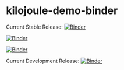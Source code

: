 # kilojoule-demo-binder
Current Stable Release: [![Binder](https://mybinder.org/badge_logo.svg)](https://mybinder.org/v2/gh/johnfmaddox/kilojoule-binder/HEAD?urlpath=git-pull?repo=https://github.com/johnfmaddox/kilojoule-notebooks)

[![Binder](https://mybinder.org/badge_logo.svg)](https://mybinder.org/v2/gh/johnfmaddox/kilojoule/develurlpath=git-pull?repo=https://github.com/johnfmaddox/kilojoule-notebooks?labpath=Start+Here.ipynb)

[![Binder](https://mybinder.org/badge_logo.svg)](https://mybinder.org/v2/gh/johnfmaddox/kilojoule/devel?labpath=Start+Here.ipynb)

Current Development Release: [![Binder](https://mybinder.org/badge_logo.svg)](https://mybinder.org/v2/gh/johnfmaddox/kilojoule-demo-binder-devel/HEAD?urlpath=git-pull?repo=https://github.com/johnfmaddox/kilojoule-example-notebooks)
